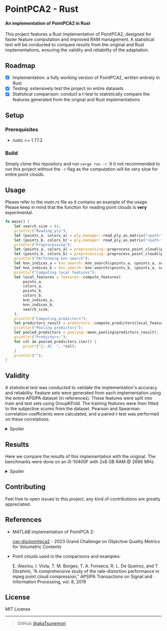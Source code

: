# PointPCA2 - Rust
#### An implementation of PointPCA2 in Rust

This project features a Rust implementation of PointPCA2, designed for faster feature computation and improved RAM management. A statistical test will be conducted to compare results from the original and Rust implementations, ensuring the validity and reliability of the adaptation.

## Roadmap
- [x] Implementation: a fully working version of PointPCA2, written entirely in Rust
- [x] Testing: extensively test the project on entire datasets
- [x] Statistical comparison: conduct a t-test to statistically compare the features generated from the orignal and Rust implementations

## Setup

### Prerequisites
- rustc >= 1.77.2

### Build
Simply clone this repository and run ```cargo run -r```. It it not recommended to run this project without the ```-r``` flag as the computation will be very slow for entire point clouds.

## Usage
Please refer to the *main.rs* file as it contains an example of the usage. Please keep in mind that the function for reading point clouds is **very** experimental.

```rust
fn main() {
    let search_size = 81;
    println!("Reading ply");
    let (points_a, colors_a) = ply_manager::read_ply_as_matrix("<path-to-reference>");
    let (points_b, colors_b) = ply_manager::read_ply_as_matrix("<path-to-test>");
    println!("Preprocessing");
    let (points_a, colors_a) = preprocessing::preprocess_point_cloud(&points_a, &colors_a);
    let (points_b, colors_b) = preprocessing::preprocess_point_cloud(&points_b, &colors_b);
    println!("Performing knn search");
    let knn_indices_a = knn_search::knn_search(&points_a, &points_a, search_size);
    let knn_indices_b = knn_search::knn_search(&points_b, &points_a, search_size);
    println!("Computing local features");
    let local_features = features::compute_features(
        points_a,
        colors_a,
        points_b,
        colors_b,
        knn_indices_a,
        knn_indices_b,
        search_size,
    );
    println!("Computing predictors");
    let predictors_result = predictors::compute_predictors(local_features);
    println!("Pooling predictors");
    let pooled_predictors = pooling::mean_pooling(predictors_result);
    println!("Predictors:");
    for col in pooled_predictors.iter() {
        print!("{:.4}  ", *col);
    }
    println!("");
}
```

## Validity
A statistical test was conducted to validate the implementation's accuracy and reliability. Feature sets were generated from each implementation using the entire APSIPA dataset (in references). These features were split into train and test sets using GroupKFold. The training features were then fitted to the subjective scores from the dataset. Pearson and Spearman correlation coefficients were calculated, and a paired t-test was performed on these correlations.

<details>
    <summary>Spoiler</summary>
<br>

| Model                         | p-value (Pearson) | p_value ≤ 0.01 (Pearson) | p-value (Spearman) | p_value ≤ 0.01 (Spearman) |
|-------------------------------|-------------------|--------------------------|--------------------|---------------------------|
| AdaBoostRegressor             | 0.4210            | False                    | 0.8808             | False                     |
| BaggingRegressor              | 0.7514            | False                    | 0.4436             | False                     |
| BayesianRidge                 | 0.1318            | False                    | 0.3303             | False                     |
| DecisionTreeRegressor         | 0.1976            | False                    | 0.1866             | False                     |
| DummyRegressor                | 0.6403            | False                    | 0.9046             | False                     |
| ElasticNet                    | 0.3223            | False                    | 0.3739             | False                     |
| ElasticNetCV                  | 0.3623            | False                    | 0.4909             | False                     |
| ExtraTreeRegressor            | 0.2277            | False                    | 0.3122             | False                     |
| ExtraTreesRegressor           | 0.7542            | False                    | 0.6817             | False                     |
| GammaRegressor                | 0.1196            | False                    | 0.1509             | False                     |
| GaussianProcessRegressor      | 0.9874            | False                    | 0.4165             | False                     |
| GradientBoostingRegressor     | 0.1104            | False                    | 0.1352             | False                     |
| HistGradientBoostingRegressor | 0.5579            | False                    | 0.1804             | False                     |
| HuberRegressor                | 0.5208            | False                    | 0.4355             | False                     |
| KNeighborsRegressor           | 0.1265            | False                    | 0.3974             | False                     |
| KernelRidge                   | 0.0421            | False                    | 0.3320             | False                     |
| LGBMRegressor                 | 0.8185            | False                    | 0.7405             | False                     |
| Lars                          | 0.7545            | False                    | 0.7839             | False                     |
| LarsCV                        | 0.3513            | False                    | 0.4446             | False                     |
| Lasso                         | 0.5445            | False                    | 0.2102             | False                     |
| LassoCV                       | 0.1529            | False                    | 0.8765             | False                     |
| LassoLars                     | 0.5457            | False                    | 0.3739             | False                     |
| LassoLarsCV                   | 0.0369            | False                    | 0.4682             | False                     |
| LassoLarsIC                   | 0.3857            | False                    | 0.4887             | False                     |
| LinearRegression              | 0.1857            | False                    | 0.2774             | False                     |
| LinearSVR                     | 0.2481            | False                    | 0.3309             | False                     |
| MLPRegressor                  | 0.7577            | False                    | 0.3559             | False                     |
| NuSVR                         | 0.2313            | False                    | 0.2034             | False                     |
| OrthogonalMatchingPursuit     | 0.7615            | False                    | 0.2895             | False                     |
| OrthogonalMatchingPursuitCV   | 0.8359            | False                    | 0.2587             | False                     |
| PassiveAggressiveRegressor    | 0.3338            | False                    | 0.2266             | False                     |
| PoissonRegressor              | 0.3404            | False                    | 0.5764             | False                     |
| RANSACRegressor               | 0.7373            | False                    | 0.4991             | False                     |
| RandomForestRegressor         | 0.6660            | False                    | 0.6551             | False                     |
| Ridge                         | 0.0421            | False                    | 0.3320             | False                     |
| RidgeCV                       | 0.5513            | False                    | 0.4815             | False                     |
| SGDRegressor                  | 0.7422            | False                    | 0.4762             | False                     |
| SVR                           | 0.1223            | False                    | 0.1778             | False                     |
| TransformedTargetRegressor    | 0.1857            | False                    | 0.2774             | False                     |
| TweedieRegressor              | 0.9460            | False                    | 0.9126             | False                     |
| XGBRegressor                  | 0.8657            | False                    | 0.6529             | False                     |

*P-values rounded to 4 decimal places to improve readability.*

</details>

## Results
Here we compare the results of this implementation with the original. The benchmarks were done on an i5-10400F with 2x8 GB RAM @ 2666 MHz.

<details>
    <summary>Spoiler</summary>
Firstly, we can compare the average time taken for the computation of features for an entire dataset.
<br><br>

| Implementation | Average time taken (seconds) |
|----------------|------------------------------|
| MATLAB         | 140.1177001453079            |
| pointpca2-rs   | 7.261543959379196            |

We can also calculate the absolute differences between corresponding features and then determine the maximum absolute difference. Additionally, we can compute the standard deviation of these absolute differences and find the highest standard deviation among them.

| Maximum absolute difference | Maximum standard deviation |
|-----------------------------|----------------------------|
| 0.11058533454473118         | 0.027662647255776825       |

Finally, we compare the correlation indices, splitting the dataset and fitting the features similarly to the previous section.

<img src="https://i.imgur.com/td9a2wp.png">
</details>

## Contributing
Feel free to open issues to this project, any kind of contributions are greatly appreciated.

## References
- MATLAB implementation of PointPCA 2:

  [cwi-dis/pointpca2](https://github.com/cwi-dis/pointpca2/) - 2023 Grand Challenge on Objective Quality Metrics for Volumetric Contents
- Point clouds used in the comparisons and examples:

  E. Alexiou, I. Viola, T. M. Borges, T. A. Fonseca, R. L. De Queiroz, and T. Ebrahimi, “A comprehensive study of the rate-distortion performance in mpeg point cloud compression,” APSIPA Transactions on Signal and Information Processing, vol. 8, 2019

## License
MIT License

---

> GitHub [@akaTsunemori](https://github.com/akaTsunemori)

